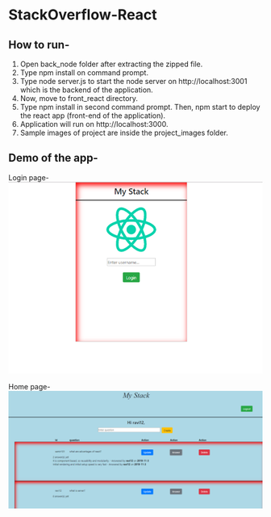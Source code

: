 # StackOverflow-React

## How to run-

1. Open back_node folder after extracting the zipped file.
2. Type npm install on command prompt.
3. Type node server.js to start the node server on http://localhost:3001 which is the backend of the application.
4. Now, move to front_react directory. 
5. Type npm install in second command prompt. Then, npm start to deploy the react app (front-end of the application). 
6. Application will run on http://localhost:3000.
7. Sample images of project are inside the project_images folder.

## Demo of the app-
Login page-
<img src="https://github.com/rahul2412/StackOverflow-React/blob/master/project_images/login.PNG" alt="Demo of application">

Home page-
<img src="https://github.com/rahul2412/StackOverflow-React/blob/master/project_images/home.PNG" alt="Demo of application">
